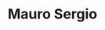 ---
title: "Mauro Sergio"
url: /ciudad-autonoma-de-buenos-aires/mauro-sergio-avenida-cabildo/
shop: ropa
---